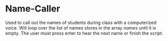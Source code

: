 # Name-Caller
Used to call out the names of students during class with a computerized voice.
Will loop over the list of names stores in the array _names_ until it is empty. The user must press enter to hear the next name or finish the script.
